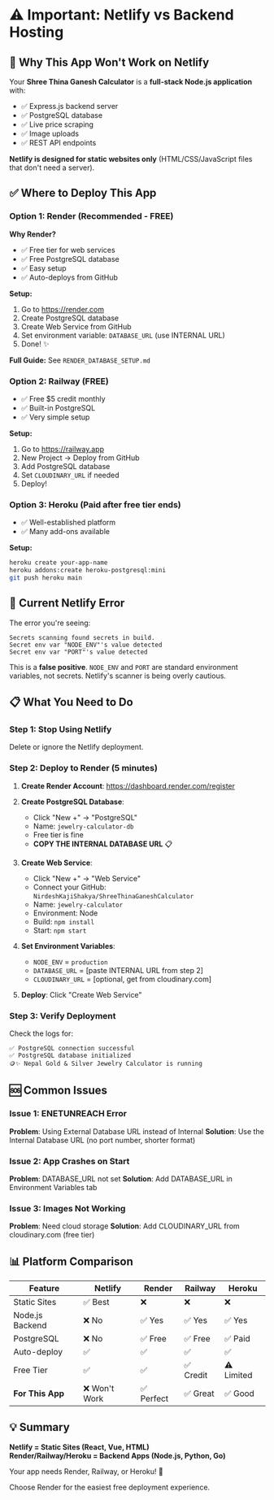 # ⚠️ Important: Netlify vs Backend Hosting

## 🚫 Why This App Won't Work on Netlify

Your **Shree Thina Ganesh Calculator** is a **full-stack Node.js application** with:
- ✅ Express.js backend server
- ✅ PostgreSQL database
- ✅ Live price scraping
- ✅ Image uploads
- ✅ REST API endpoints

**Netlify is designed for static websites only** (HTML/CSS/JavaScript files that don't need a server).

## ✅ Where to Deploy This App

### Option 1: Render (Recommended - FREE)
**Why Render?**
- ✅ Free tier for web services
- ✅ Free PostgreSQL database
- ✅ Easy setup
- ✅ Auto-deploys from GitHub

**Setup:**
1. Go to https://render.com
2. Create PostgreSQL database
3. Create Web Service from GitHub
4. Set environment variable: `DATABASE_URL` (use INTERNAL URL)
5. Done! ✨

**Full Guide:** See `RENDER_DATABASE_SETUP.md`

### Option 2: Railway (FREE)
- ✅ Free $5 credit monthly
- ✅ Built-in PostgreSQL
- ✅ Very simple setup

**Setup:**
1. Go to https://railway.app
2. New Project → Deploy from GitHub
3. Add PostgreSQL database
4. Set `CLOUDINARY_URL` if needed
5. Deploy!

### Option 3: Heroku (Paid after free tier ends)
- ✅ Well-established platform
- ✅ Many add-ons available

**Setup:**
```bash
heroku create your-app-name
heroku addons:create heroku-postgresql:mini
git push heroku main
```

## 🔧 Current Netlify Error

The error you're seeing:
```
Secrets scanning found secrets in build.
Secret env var "NODE_ENV"'s value detected
Secret env var "PORT"'s value detected
```

This is a **false positive**. `NODE_ENV` and `PORT` are standard environment variables, not secrets. Netlify's scanner is being overly cautious.

## 📋 What You Need to Do

### Step 1: Stop Using Netlify
Delete or ignore the Netlify deployment.

### Step 2: Deploy to Render (5 minutes)

1. **Create Render Account**: https://dashboard.render.com/register

2. **Create PostgreSQL Database**:
   - Click "New +" → "PostgreSQL"
   - Name: `jewelry-calculator-db`
   - Free tier is fine
   - **COPY THE INTERNAL DATABASE URL** 📋

3. **Create Web Service**:
   - Click "New +" → "Web Service"
   - Connect your GitHub: `NirdeshKajiShakya/ShreeThinaGaneshCalculator`
   - Name: `jewelry-calculator`
   - Environment: Node
   - Build: `npm install`
   - Start: `npm start`

4. **Set Environment Variables**:
   - `NODE_ENV` = `production`
   - `DATABASE_URL` = [paste INTERNAL URL from step 2]
   - `CLOUDINARY_URL` = [optional, get from cloudinary.com]

5. **Deploy**: Click "Create Web Service"

### Step 3: Verify Deployment

Check the logs for:
```
✅ PostgreSQL connection successful
✅ PostgreSQL database initialized
🪙✨ Nepal Gold & Silver Jewelry Calculator is running
```

## 🆘 Common Issues

### Issue 1: ENETUNREACH Error
**Problem**: Using External Database URL instead of Internal
**Solution**: Use the Internal Database URL (no port number, shorter format)

### Issue 2: App Crashes on Start
**Problem**: DATABASE_URL not set
**Solution**: Add DATABASE_URL in Environment Variables tab

### Issue 3: Images Not Working
**Problem**: Need cloud storage
**Solution**: Add CLOUDINARY_URL from cloudinary.com (free tier)

## 📊 Platform Comparison

| Feature | Netlify | Render | Railway | Heroku |
|---------|---------|--------|---------|--------|
| Static Sites | ✅ Best | ❌ | ❌ | ❌ |
| Node.js Backend | ❌ No | ✅ Yes | ✅ Yes | ✅ Yes |
| PostgreSQL | ❌ No | ✅ Free | ✅ Free | ✅ Paid |
| Auto-deploy | ✅ | ✅ | ✅ | ✅ |
| Free Tier | ✅ | ✅ | ✅ Credit | ⚠️ Limited |
| **For This App** | ❌ Won't Work | ✅ Perfect | ✅ Great | ✅ Good |

## 💡 Summary

**Netlify = Static Sites (React, Vue, HTML)**  
**Render/Railway/Heroku = Backend Apps (Node.js, Python, Go)**

Your app needs Render, Railway, or Heroku! 🚀

Choose Render for the easiest free deployment experience.
